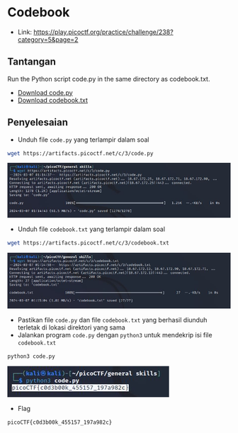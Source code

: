 # Codebook
- Link: https://play.picoctf.org/practice/challenge/238?category=5&page=2

## Tantangan
Run the Python script code.py in the same directory as codebook.txt.
- [Download code.py](https://artifacts.picoctf.net/c/3/code.py)
- [Download codebook.txt](https://artifacts.picoctf.net/c/3/codebook.txt)

## Penyelesaian
- Unduh file `code.py` yang terlampir dalam soal
```sh
wget https://artifacts.picoctf.net/c/3/code.py
```

![alt text](https://github.com/rahardian-dwi-saputra/picoCTF-writeup/blob/main/General%20Skills/Codebook/assets/codebook%201.JPG)

- Unduh file `codebook.txt` yang terlampir dalam soal
```sh
wget https://artifacts.picoctf.net/c/3/codebook.txt
```

![alt text](https://github.com/rahardian-dwi-saputra/picoCTF-writeup/blob/main/General%20Skills/Codebook/assets/codebook%202.JPG)

- Pastikan file `code.py` dan file `codebook.txt` yang berhasil diunduh terletak di lokasi direktori yang sama
- Jalankan program `code.py` dengan `python3` untuk mendekrip isi file `codebook.txt` 
```sh
python3 code.py
```

![alt text](https://github.com/rahardian-dwi-saputra/picoCTF-writeup/blob/main/General%20Skills/Codebook/assets/codebook%203.JPG)

- Flag
```sh
picoCTF{c0d3b00k_455157_197a982c}
```